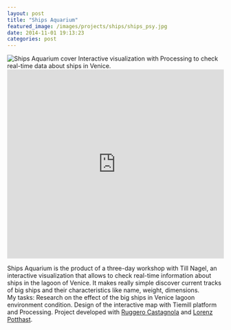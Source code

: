 ```yaml
---
layout: post
title: "Ships Aquarium"
featured_image: /images/projects/ships/ships_psy.jpg
date: 2014-11-01 19:13:23
categories: post
---
```

<img src="http://payload138.cargocollective.com/1/10/325579/5074354/ships_psy.jpg" alt="Ships Aquarium cover">
Interactive visualization with Processing to check real-time data about ships in Venice.

<iframe src="https://player.vimeo.com/video/59518870?color=e74c3c&title=0&byline=0&portrait=0" width="100%" height="440" frameborder="0" webkitallowfullscreen mozallowfullscreen allowfullscreen></iframe>

Ships Aquarium is the product of a three-day workshop with Till Nagel, an interactive visualization that allows to check real-time information about ships in the lagoon of Venice. It makes really simple discover current tracks of big ships and their characteristics like name, weight, dimensions.
<br>
<img src="http://payload138.cargocollective.com/1/10/325579/5074354/sa2.png" alt="">
<br>
<img src="http://payload138.cargocollective.com/1/10/325579/5074354/sa1.png" alt="">
<br>
<img src="http://payload138.cargocollective.com/1/10/325579/5074354/sa3.png" alt="">
<br>
My tasks: Research on the effect of the big ships in Venice lagoon environment condition. Design of the interactive map with Tiemill platform and Processing.
Project developed with <a href="http://ruggerocastagnola.com/" target="_blank">Ruggero Castagnola</a> and <a href="http://www.lorenzpotthast.de/" target="_blank">Lorenz Potthast</a>.
